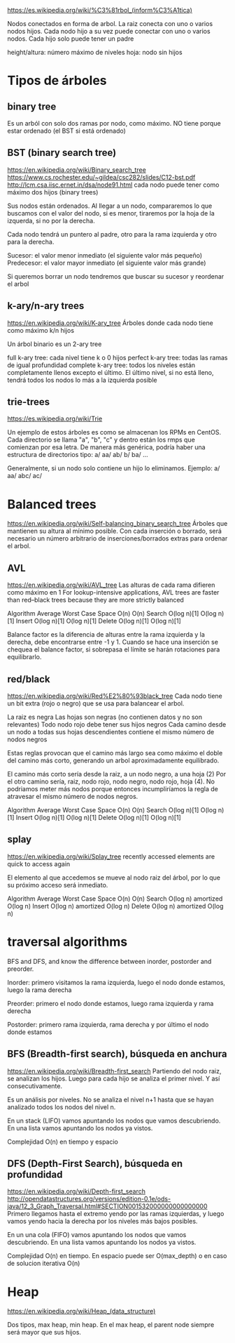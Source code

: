 https://es.wikipedia.org/wiki/%C3%81rbol_(inform%C3%A1tica)

Nodos conectados en forma de arbol.
La raiz conecta con uno o varios nodos hijos.
Cada nodo hijo a su vez puede conectar con uno o varios nodos.
Cada hijo solo puede tener un padre


height/altura: número máximo de niveles
hoja: nodo sin hijos



# Tipos de árboles

## binary tree
Es un arból con solo dos ramas por nodo, como máximo.
NO tiene porque estar ordenado (el BST si está ordenado)


## BST (binary search tree)
https://en.wikipedia.org/wiki/Binary_search_tree
https://www.cs.rochester.edu/~gildea/csc282/slides/C12-bst.pdf
http://lcm.csa.iisc.ernet.in/dsa/node91.html
cada nodo puede tener como máximo dos hijos (binary trees)

Sus nodos están ordenados. Al llegar a un nodo, compararemos lo que buscamos con el valor del nodo, si es menor, tiraremos por la hoja de la izquerda, si no por la derecha.

Cada nodo tendrá un puntero al padre, otro para la rama izquierda y otro para la derecha.

Sucesor: el valor menor inmediato (el siguiente valor más pequeño)
Predecesor: el valor mayor inmediato (el siguiente valor más grande)

Si queremos borrar un nodo tendremos que buscar su sucesor y reordenar el arbol


## k-ary/n-ary trees
https://en.wikipedia.org/wiki/K-ary_tree
Árboles donde cada nodo tiene como máximo k/n hijos

Un árbol binario es un 2-ary tree

full k-ary tree: cada nivel tiene k o 0 hijos
perfect k-ary tree: todas las ramas de igual profundidad
complete k-ary tree: todos los niveles están completamente llenos excepto el último. El último nivel, si no está lleno, tendrá todos los nodos lo más a la izquierda posible


## trie-trees
https://es.wikipedia.org/wiki/Trie

Un ejemplo de estos árboles es como se almacenan los RPMs en CentOS. Cada directorio se llama "a", "b", "c" y dentro están los rmps que comienzan por esa letra.
De manera más genérica, podría haber una estructura de directorios tipo:
 a/
   aa/
   ab/
 b/
   ba/
 ...

Generalmente, si un nodo solo contiene un hijo lo eliminamos. Ejemplo:
 a/
   aa/
   abc/
   ac/




# Balanced trees
https://en.wikipedia.org/wiki/Self-balancing_binary_search_tree
Árboles que mantienen su altura al mínimo posible. Con cada inserción o borrado, será necesario un número arbitrario de inserciones/borrados extras para ordenar el arbol.

## AVL
https://en.wikipedia.org/wiki/AVL_tree
Las alturas de cada rama difieren como máximo en 1
For lookup-intensive applications, AVL trees are faster than red–black trees because they are more strictly balanced

Algorithm   Average       Worst Case
Space       O(n)          O(n)
Search      O(log n)[1]   O(log n)[1]
Insert      O(log n)[1]   O(log n)[1]
Delete      O(log n)[1]   O(log n)[1]

Balance factor es la diferencia de alturas entre la rama izquierda y la derecha, debe encontrarse entre -1 y 1.
Cuando se hace una inserción se chequea el balance factor, si sobrepasa el límite se harán rotaciones para equilibrarlo.


## red/black
https://en.wikipedia.org/wiki/Red%E2%80%93black_tree
Cada nodo tiene un bit extra (rojo o negro) que se usa para balancear el arbol.

La raiz es negra
Las hojas son negras (no contienen datos y no son relevantes)
Todo nodo rojo debe tener sus hijos negros
Cada camino desde un nodo a todas sus hojas descendientes contiene el mismo número de nodos negros

Estas reglas provocan que el camino más largo sea como máximo el doble del camino más corto, generando un arbol aproximadamente equilibrado.

El camino más corto sería desde la raiz, a un nodo negro, a una hoja (2)
Por el otro camino sería, raiz, nodo rojo, nodo negro, nodo rojo, hoja (4). No podriamos meter más nodos porque entonces incumpliríamos la regla de atravesar el mismo número de nodos negros.

Algorithm   Average       Worst Case
Space       O(n)          O(n)
Search      O(log n)[1]   O(log n)[1]
Insert      O(log n)[1]   O(log n)[1]
Delete      O(log n)[1]   O(log n)[1]


## splay
https://en.wikipedia.org/wiki/Splay_tree
recently accessed elements are quick to access again

El elemento al que accedemos se mueve al nodo raiz del árbol, por lo que su próximo acceso será inmediato.

Algorithm   Average   Worst Case
Space       O(n)      O(n)
Search      O(log n)  amortized O(log n)
Insert      O(log n)  amortized O(log n)
Delete      O(log n)  amortized O(log n)





# traversal algorithms
BFS and DFS, and know the difference between inorder, postorder and preorder.

Inorder: primero visitamos la rama izquierda, luego el nodo donde estamos, luego la rama derecha

Preorder: primero el nodo donde estamos, luego rama izquierda y rama derecha

Postorder: primero rama izquierda, rama derecha y por último el nodo donde estamos

## BFS (Breadth-first search), búsqueda en anchura
https://en.wikipedia.org/wiki/Breadth-first_search
Partiendo del nodo raiz, se analizan los hijos.
Luego para cada hijo se analiza el primer nivel.
Y así consecutivamente.

Es un análisis por niveles. No se analiza el nivel n+1 hasta que se hayan analizado todos los nodos del nivel n.

En un stack (LIFO) vamos apuntando los nodos que vamos descubriendo.
En una lista vamos apuntando los nodos ya vistos.

Complejidad O(n) en tiempo y espacio


## DFS (Depth-First Search), búsqueda en profundidad
https://en.wikipedia.org/wiki/Depth-first_search
http://opendatastructures.org/versions/edition-0.1e/ods-java/12_3_Graph_Traversal.html#SECTION001532000000000000000
Primero llegamos hasta el extremo yendo por las ramas izquierdas, y luego vamos yendo hacia la derecha por los niveles más bajos posibles.

En un una cola (FIFO) vamos apuntando los nodos que vamos descubriendo.
En una lista vamos apuntando los nodos ya vistos.

Complejidad O(n) en tiempo. En espacio puede ser O(max_depth) o en caso de solucion iterativa O(n)


# Heap
https://en.wikipedia.org/wiki/Heap_(data_structure)

Dos tipos, max heap, min heap.
En el max heap, el parent node siempre será mayor que sus hijos.
